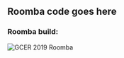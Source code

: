 ## Roomba code goes here

### Roomba build:
![GCER 2019 Roomba](https://user-images.githubusercontent.com/32310846/61261001-4ea16b00-a74e-11e9-8c15-15e97814ec33.JPG)

